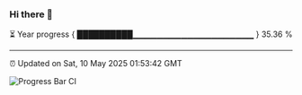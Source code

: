### Hi there 👋

⏳ Year progress { ██████████▁▁▁▁▁▁▁▁▁▁▁▁▁▁▁▁▁▁▁▁ } 35.36 %

---

⏰ Updated on Sat, 10 May 2025 01:53:42 GMT

![Progress Bar CI](https://github.com/ZhaoGui/ZhaoGui/workflows/Progress%20Bar%20CI/badge.svg)
